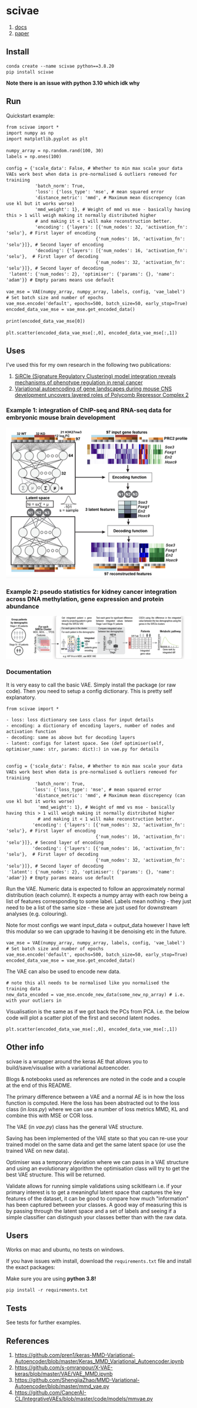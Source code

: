 # scivae

1. [docs](https://arianemora.github.io/scivae/)
2. [paper](https://doi.org/10.1093/nar/gkac006)

## Install 

```
conda create --name scivae python==3.8.20
pip install scivae
```

**Note there is an issue with python 3.10 which idk why**

## Run 

Quickstart example:

```
from scivae import *
import numpy as np
import matplotlib.pyplot as plt

numpy_array = np.random.rand(100, 30)
labels = np.ones(100)

config = {'scale_data': False, # Whether to min max scale your data VAEs work best when data is pre-normalised & outliers removed for trainiing
           'batch_norm': True, 
           'loss': {'loss_type': 'mse', # mean squared error
           'distance_metric': 'mmd', # Maximum mean discrepency (can use kl but it works worse)
           'mmd_weight': 1}, # Weight of mmd vs mse - basically having this > 1 will weigh making it normally distributed higher
           # and making it < 1 will make reconstruction better.
           'encoding': {'layers': [{'num_nodes': 32, 'activation_fn': 'selu'}, # First layer of encoding
                                  {'num_nodes': 16, 'activation_fn': 'selu'}]}, # Second layer of encoding
           'decoding': {'layers': [{'num_nodes': 16, 'activation_fn': 'selu'},  # First layer of decoding
                                  {'num_nodes': 32, 'activation_fn': 'selu'}]}, # Second layer of decoding 
 'latent': {'num_nodes': 2}, 'optimiser': {'params': {}, 'name': 'adam'}} # Empty params means use default

vae_mse = VAE(numpy_array, numpy_array, labels, config, 'vae_label')
# Set batch size and number of epochs
vae_mse.encode('default', epochs=500, batch_size=50, early_stop=True)
encoded_data_vae_mse = vae_mse.get_encoded_data()

print(encoded_data_vae_mse[0])

plt.scatter(encoded_data_vae_mse[:,0], encoded_data_vae_mse[:,1])
```

## Uses 
I've used this for my own research in the following two publications:

1. [SiRCle (Signature Regulatory Clustering) model integration reveals mechanisms of phenotype regulation in renal cancer](https://www.biorxiv.org/content/10.1101/2022.07.02.498058v1.abstract)
2. [Variational autoencoding of gene landscapes during mouse CNS development uncovers layered roles of Polycomb Repressor Complex 2](https://doi.org/10.1093/nar/gkac006)

### Example 1: integration of ChIP-seq and RNA-seq data for embryonic mouse brain development
![upload](images/scivae.png)

### Example 2: pseudo statistics for kidney cancer integration across DNA methylation, gene expression and protein abundance
![upload](images/sircle.png)

### Documentation 

It is very easy to call the basic VAE. Simply install the package (or raw code). Then you need to setup 
a config dictionary. This is pretty self explanatory. 

```
from scivae import *
```

    - loss: loss dictionary see Loss class for input details
    - encoding: a dictionary of encoding layers, number of nodes and activation function
    - decoding: same as above but for decoding layers
    - latent: configs for latent space. See (def optimiser(self, optimiser_name: str, params: dict):) in vae.py for details

```

config = {'scale_data': False, # Whether to min max scale your data VAEs work best when data is pre-normalised & outliers removed for trainiing
           'batch_norm': True, 
          'loss': {'loss_type': 'mse', # mean squared error
           'distance_metric': 'mmd', # Maximum mean discrepency (can use kl but it works worse)
            'mmd_weight': 1}, # Weight of mmd vs mse - basically having this > 1 will weigh making it normally distributed higher
            # and making it < 1 will make reconstruction better.
          'encoding': {'layers': [{'num_nodes': 32, 'activation_fn': 'selu'}, # First layer of encoding
                                  {'num_nodes': 16, 'activation_fn': 'selu'}]}, # Second layer of encoding
          'decoding': {'layers': [{'num_nodes': 16, 'activation_fn': 'selu'},  # First layer of decoding
                                  {'num_nodes': 32, 'activation_fn': 'selu'}]}, # Second layer of decoding 
 'latent': {'num_nodes': 2}, 'optimiser': {'params': {}, 'name': 'adam'}} # Empty params means use default

```

Run the VAE. Numeric data is expected to follow an approximately normal distribution (each column).
It expects a numpy array with each row being a list of features corresponding to some label. Labels mean nothing - 
they just need to be a list of the same size - these are just used for downstream analyses (e.g. colouring).

Note for most configs we want input_data = output_data however I have left this modular so we can upgrade to having 
it be denoising etc in the future.
```
vae_mse = VAE(numpy_array, numpy_array, labels, config, 'vae_label')
# Set batch size and number of epochs
vae_mse.encode('default', epochs=500, batch_size=50, early_stop=True)
encoded_data_vae_mse = vae_mse.get_encoded_data()
``` 
The VAE can also be used to encode new data.
```
# note this all needs to be normalised like you normalised the training data
new_data_encoded = vae_mse.encode_new_data(some_new_np_array) # i.e. with your outliers in
```

Visualisation is the same as if we got back the PCs from PCA. i.e. the below code will plot a scatter plot of the first 
and second latent nodes.

```
plt.scatter(encoded_data_vae_mse[:,0], encoded_data_vae_mse[:,1])
```


## Other info
scivae is a wrapper around the keras AE that allows you to build/save/visualise with a variational autoencoder.

Blogs & notebooks used as references are noted in the code and a couple at the end of this README.

The primary difference between a VAE and a normal AE is in how the loss function is computed. Here the loss 
has been abstracted out to the loss class (in *loss.py*) where we can use a number of loss metrics MMD, KL and combine this with 
MSE or COR loss.

The VAE (in *vae.py*) class has the general VAE structure.

Saving has been implemented of the VAE state so that you can re-use your trained model on the same data and get 
the same latent space (or use the trained VAE on new data).  

Optimiser was a temporary deviation where we can pass in a VAE structure and using an evolutionary algorithm the 
optimisation class will try to get the best VAE structure. This will be returned.

Validate allows for running simple validations using scikitlearn i.e. if your primary interest is to get a meaningful
 latent space that captures the key features of the dataset, it can be good to compare how much "information" has 
 been captured between your classes. A good way of measuring this is by passing through the latent space and a set 
 of labels and seeing if a simple classifier can distingush your classes better than with the raw data.

## Users

Works on mac and ubuntu, no tests on windows.

If you have issues with install, download the `requirements.txt` file and install the exact packages:

Make sure you are using **python 3.8!**

```
pip install -r requirements.txt
```

## Tests
See tests for further examples.

## References

1. https://github.com/pren1/keras-MMD-Variational-Autoencoder/blob/master/Keras_MMD_Variational_Autoencoder.ipynb
2. https://github.com/s-omranpour/X-VAE-keras/blob/master/VAE/VAE_MMD.ipynb
3. https://github.com/ShengjiaZhao/MMD-Variational-Autoencoder/blob/master/mmd_vae.py
4. https://github.com/CancerAI-CL/IntegrativeVAEs/blob/master/code/models/mmvae.py